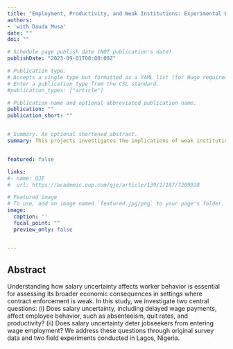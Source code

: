 ```yaml
---
title: "Employment, Productivity, and Weak Institutions: Experimental Evidence from Nigeria"
authors: 
- 'with Dauda Musa'
date: ""
doi: ""

# Schedule page publish date (NOT publication's date).
publishDate: "2023-09-01T00:00:00Z"

# Publication type.
# Accepts a single type but formatted as a YAML list (for Hugo requirements).
# Enter a publication type from the CSL standard.
#publication_types: ["article"]

# Publication name and optional abbreviated publication name.
publication: ""
publication_short: ""


# Summary. An optional shortened abstract.
summary: This projects investigates the implications of weak institutions for the labor supply side. 


featured: false

links:
#- name: QJE
#  url: https://academic.oup.com/qje/article/139/1/187/7209918

# Featured image
# To use, add an image named `featured.jpg/png` to your page's folder. 
image:
  caption: ''
  focal_point: ""
  preview_only: false


---
```


## Abstract
Understanding how salary uncertainty affects worker behavior is essential for 
assessing its broader economic consequences in settings where contract enforcement is weak.
In this study, we investigate two central questions:
(i) Does salary uncertainty, including delayed wage payments, affect employee behavior, such as 
absenteeism, quit rates, and productivity? (ii) Does salary uncertainty deter 
jobseekers from entering wage employment? We address these questions through original 
survey data and two field experiments conducted in Lagos, Nigeria.

